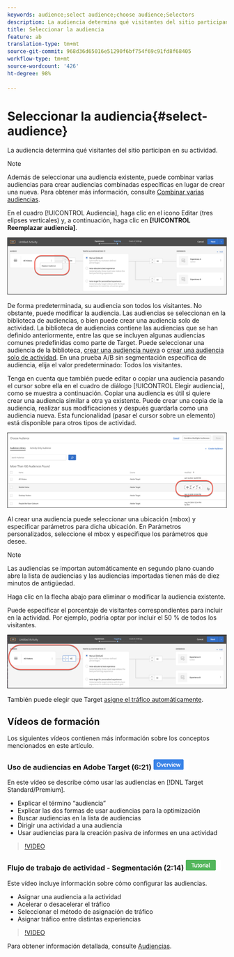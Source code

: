 ```yaml
---
keywords: audience;select audience;choose audience;Selectors
description: La audiencia determina qué visitantes del sitio participan en su actividad.
title: Seleccionar la audiencia
feature: ab
translation-type: tm+mt
source-git-commit: 968d36d65016e51290f6bf754f69c91fd8f68405
workflow-type: tm+mt
source-wordcount: '426'
ht-degree: 98%

---
```



# Seleccionar la audiencia{#select-audience}

La audiencia determina qué visitantes del sitio participan en su actividad.

>[!NOTE]
>
>Además de seleccionar una audiencia existente, puede combinar varias audiencias para crear audiencias combinadas específicas en lugar de crear una nueva. Para obtener más información, consulte [Combinar varias audiencias](/help/c-target/combining-multiple-audiences.md#concept_A7386F1EA4394BD2AB72399C225981E5).

En el cuadro [!UICONTROL Audiencia], haga clic en el icono Editar (tres elipses verticales) y, a continuación, haga clic en **[!UICONTROL Reemplazar audiencia]**.

![Opción Reemplazar audiencia](/help/c-activities/t-test-ab/t-test-create-ab/assets/replace-audience.png)

De forma predeterminada, su audiencia son todos los visitantes. No obstante, puede modificar la audiencia. Las audiencias se seleccionan en la biblioteca de audiencias, o bien puede crear una audiencia solo de actividad. La biblioteca de audiencias contiene las audiencias que se han definido anteriormente, entre las que se incluyen algunas audiencias comunes predefinidas como parte de Target. Puede seleccionar una audiencia de la biblioteca, [crear una audiencia nueva](/help/c-target/c-audiences/create-audience.md#task_1D507519D3AD4390B507F188BD294DC1) o [crear una audiencia solo de actividad](/help/c-target/creating-activity-only-audience.md#concept_A6BADCF530ED4AE1852E677FEBE68483). En una prueba A/B sin segmentación específica de audiencia, elija el valor predeterminado: Todos los visitantes.

Tenga en cuenta que también puede editar o copiar una audiencia pasando el cursor sobre ella en el cuadro de diálogo [!UICONTROL Elegir audiencia], como se muestra a continuación. Copiar una audiencia es útil si quiere crear una audiencia similar a otra ya existente. Puede crear una copia de la audiencia, realizar sus modificaciones y después guardarla como una audiencia nueva. Esta funcionalidad (pasar el cursor sobre un elemento) está disponible para otros tipos de actividad.

![Pase de audiencia](/help/c-activities/t-test-ab/t-test-create-ab/assets/audience_picker_hover-new.png)

Al crear una audiencia puede seleccionar una ubicación (mbox) y especificar parámetros para dicha ubicación. En Parámetros personalizados, seleccione el mbox y especifique los parámetros que desee.

>[!NOTE]
>
>Las audiencias se importan automáticamente en segundo plano cuando abre la lista de audiencias y las audiencias importadas tienen más de diez minutos de antigüedad.

Haga clic en la flecha abajo para eliminar o modificar la audiencia existente.

Puede especificar el porcentaje de visitantes correspondientes para incluir en la actividad. Por ejemplo, podría optar por incluir el 50 % de todos los visitantes.

![Porcentaje de audiencia](/help/c-activities/t-test-ab/t-test-create-ab/assets/audperc-new.png)

También puede elegir que Target  [asigne el tráfico automáticamente](/help/c-activities/automated-traffic-allocation/automated-traffic-allocation.md#concept_A1407678796B4C569E94CBA8A9F7F5D4).

## Vídeos de formación

Los siguientes vídeos contienen más información sobre los conceptos mencionados en este artículo.

### Uso de audiencias en Adobe Target (6:21)  ![Distintivo de información general](/help/assets/overview.png)

En este vídeo se describe cómo usar las audiencias en [!DNL Target Standard/Premium].

* Explicar el término “audiencia”
* Explicar las dos formas de usar audiencias para la optimización
* Buscar audiencias en la lista de audiencias
* Dirigir una actividad a una audiencia
* Usar audiencias para la creación pasiva de informes en una actividad

>[!VIDEO](https://video.tv.adobe.com/v/17398)

### Flujo de trabajo de actividad - Segmentación (2:14) ![Insignia de tutorial](/help/assets/tutorial.png)

Este vídeo incluye información sobre cómo configurar las audiencias.

* Asignar una audiencia a la actividad
* Acelerar o desacelerar el tráfico
* Seleccionar el método de asignación de tráfico
* Asignar tráfico entre distintas experiencias

>[!VIDEO](https://video.tv.adobe.com/v/17385)

Para obtener información detallada, consulte [Audiencias](/help/c-target/c-audiences/audiences.md#concept_65BE870D290E412D8BBF557EEA67C271).
